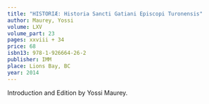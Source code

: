```yaml
---
title: "HISTORIÆ: Historia Sancti Gatiani Episcopi Turonensis"
author: Maurey, Yossi
volume: LXV
volume_part: 23
pages: xxviii + 34
price: 68
isbn13: 978-1-926664-26-2
publisher: IMM
place: Lions Bay, BC
year: 2014
---
```

Introduction and Edition by Yossi Maurey.
